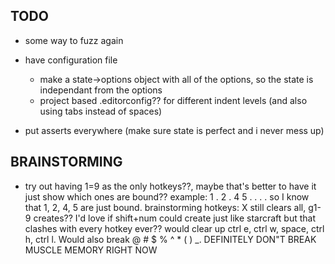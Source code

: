 ## TODO

- some way to fuzz again

- have configuration file
    - make a state->options object with all of the options, so the state is independant from the options
    - project based .editorconfig?? for different indent levels (and also using tabs instead of spaces)

- put asserts everywhere (make sure state is perfect and i never mess up)

## BRAINSTORMING

- try out having 1=9 as the only hotkeys??, maybe that's better to have it just show which ones are bound?? example: 1 . 2 . 4 5 . . . . so I know that 1, 2, 4, 5 are just bound. brainstorming hotkeys: X still clears all, g1-9 creates?? I'd love if shift+num could create just like starcraft but that clashes with every hotkey ever?? would clear up ctrl e, ctrl w, space, ctrl h, ctrl l. Would also break @ # $ % ^ * ( ) _. DEFINITELY DON"T BREAK MUSCLE MEMORY RIGHT NOW
